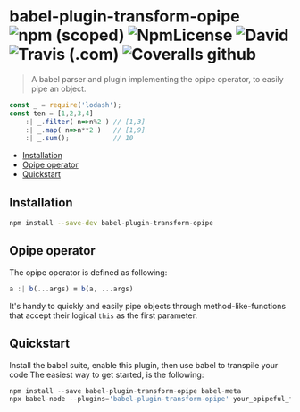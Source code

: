 # babel-plugin-transform-opipe ![npm (scoped)](https://img.shields.io/npm/v/babel-plugin-transform-opipe.svg?style=popout) ![NpmLicense](https://img.shields.io/npm/l/babel-plugin-transform-opipe.svg?style=popout) ![David](https://img.shields.io/david/peoro/babel-plugin-transform-opipe.svg?style=popout) ![Travis (.com)](https://img.shields.io/travis/com/peoro/babel-plugin-transform-opipe.svg?style=popout) ![Coveralls github](https://img.shields.io/coveralls/github/peoro/babel-plugin-transform-opipe.svg?style=popout)

> A babel parser and plugin implementing the opipe operator, to easily pipe an object.

```javascript
const _ = require('lodash');
const ten = [1,2,3,4]
    :| _.filter( n=>n%2 ) // [1,3]
    :| _.map( n=>n**2 )   // [1,9]
    :| _.sum();           // 10
```

-   [Installation](#installation)
-   [Opipe operator](#opipe-operator)
-   [Quickstart](#quickstart)

## Installation

```bash
npm install --save-dev babel-plugin-transform-opipe
```

## Opipe operator

The opipe operator is defined as following:

```javascript
a :| b(...args) ≡ b(a, ...args)
```

It's handy to quickly and easily pipe objects through method-like-functions that accept their logical `this` as the first parameter.

## Quickstart

Install the babel suite, enable this plugin, then use babel to transpile your code
The easiest way to get started, is the following:

```javascript
npm install --save babel-plugin-transform-opipe babel-meta
npx babel-node --plugins='babel-plugin-transform-opipe' your_opipeful_file.js
```

